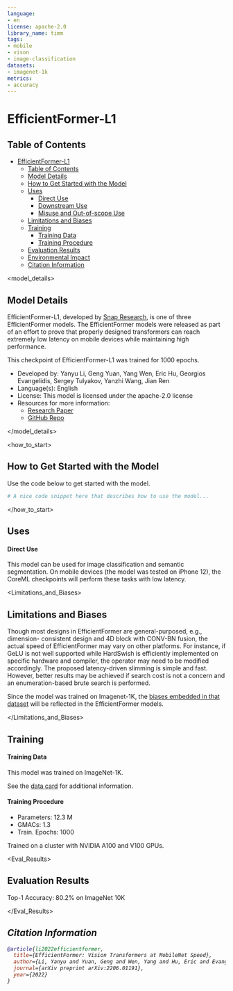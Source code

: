 ```yaml
---
language:
- en
license: apache-2.0
library_name: timm
tags:
- mobile
- vison
- image-classification
datasets:
- imagenet-1k
metrics:
- accuracy
---
```


# EfficientFormer-L1

## Table of Contents
- [EfficientFormer-L1](#-model_id--defaultmymodelname-true)
  - [Table of Contents](#table-of-contents)
  - [Model Details](#model-details)
  - [How to Get Started with the Model](#how-to-get-started-with-the-model)
  - [Uses](#uses)
      - [Direct Use](#direct-use)
      - [Downstream Use](#downstream-use)
      - [Misuse and Out-of-scope Use](#misuse-and-out-of-scope-use)
  - [Limitations and Biases](#limitations-and-biases)
  - [Training](#training)
      - [Training Data](#training-data)
      - [Training Procedure](#training-procedure)
  - [Evaluation Results](#evaluation-results)
  - [Environmental Impact](#environmental-impact)
  - [Citation Information](#citation-information)


<model_details>

## Model Details

<!-- Give an overview of your model, the relevant research paper, who trained it, etc.  -->

EfficientFormer-L1, developed by [Snap Research](https://github.com/snap-research), is one of three EfficientFormer models. The EfficientFormer models were released as part of  an effort to prove that properly designed transformers can reach extremely low latency on mobile devices while maintaining high performance.

This checkpoint of EfficientFormer-L1 was trained for 1000 epochs.

- Developed by: Yanyu Li, Geng Yuan, Yang Wen, Eric Hu, Georgios Evangelidis, Sergey Tulyakov, Yanzhi Wang, Jian Ren
- Language(s): English
- License: This model is licensed under the apache-2.0 license
- Resources for more information:
  - [Research Paper](https://arxiv.org/abs/2206.01191)
  - [GitHub Repo](https://github.com/snap-research/EfficientFormer/)

</model_details>

<how_to_start>

## How to Get Started with the Model 

Use the code below to get started with the model.

```python
# A nice code snippet here that describes how to use the model...
```
</how_to_start>

<uses>

## Uses

#### Direct Use

This model can be used for image classification and semantic segmentation. On mobile devices (the model was tested on iPhone 12), the CoreML checkpoints will perform these tasks with low latency.

<Limitations_and_Biases>

## Limitations and Biases

Though most designs in EfficientFormer are general-purposed, e.g., dimension- consistent design and 4D block with CONV-BN fusion, the actual speed of EfficientFormer may vary on other platforms. For instance, if GeLU is not well supported while HardSwish is efficiently implemented on specific hardware and compiler, the operator may need to be modified accordingly. The proposed latency-driven slimming is simple and fast. However, better results may be achieved if search cost is not a concern and an enumeration-based brute search is performed.

Since the model was trained on Imagenet-1K, the [biases embedded in that dataset](https://huggingface.co/datasets/imagenet-1k#considerations-for-using-the-data) will be reflected in the EfficientFormer models.

</Limitations_and_Biases>

<Training>

## Training

#### Training Data

This model was trained on ImageNet-1K.
 
See the [data card](https://huggingface.co/datasets/imagenet-1k) for additional information.

#### Training Procedure

* Parameters: 12.3 M
* GMACs: 1.3
* Train. Epochs: 1000

Trained on a cluster with NVIDIA A100 and V100 GPUs.

</Training>

<Eval_Results>

## Evaluation Results

Top-1 Accuracy: 80.2% on ImageNet 10K

</Eval_Results>

<Cite>

## Citation Information

```bibtex
@article{li2022efficientformer,
  title={EfficientFormer: Vision Transformers at MobileNet Speed},
  author={Li, Yanyu and Yuan, Geng and Wen, Yang and Hu, Eric and Evangelidis, Georgios and Tulyakov, Sergey and Wang, Yanzhi and Ren, Jian},
  journal={arXiv preprint arXiv:2206.01191},
  year={2022}
}
```
</Cite>